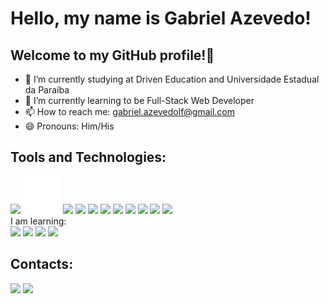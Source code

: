 # Hello, my name is Gabriel Azevedo!
## Welcome to my GitHub profile!👋 


- 🔭 I’m currently studying at Driven Education and Universidade Estadual da Paraíba
- 🌱 I’m currently learning to be Full-Stack Web Developer
- 📫 How to reach me: gabriel.azevedolf@gmail.com
- 😄 Pronouns: Him/His

## Tools and Technologies:

<div>

<img src="https://cdn.jsdelivr.net/gh/devicons/devicon/icons/git/git-original.svg" style="heigth:60px; width:60px"/>
          

<img src="https://raw.githubusercontent.com/tissyane/tissyane/main/GitHub-LightIcon.png" style="heigth:60px; width:60px"/>                    


<img src="https://cdn.jsdelivr.net/gh/devicons/devicon/icons/html5/html5-original.svg" style="heigth:60px; width:60px"/>          

          
<img src="https://cdn.jsdelivr.net/gh/devicons/devicon/icons/css3/css3-original.svg" style="heigth:60px; width:60px"/>


<img src="https://cdn.jsdelivr.net/gh/devicons/devicon/icons/javascript/javascript-original.svg" style="heigth:60px; width:60px"/>


<img src="https://cdn.jsdelivr.net/gh/devicons/devicon/icons/linux/linux-original.svg" style="heigth:60px; width:60px"/>
          

<img src="https://cdn.jsdelivr.net/gh/devicons/devicon/icons/react/react-original.svg" style="heigth:60px; width:60px"/>
          

<img src="https://cdn.jsdelivr.net/gh/devicons/devicon/icons/nodejs/nodejs-original.svg" style="heigth:60px; width:60px"/>


<img src="https://cdn.jsdelivr.net/gh/devicons/devicon/icons/mongodb/mongodb-plain-wordmark.svg" style="heigth:60px; width:60px"/>


<img src="https://cdn.jsdelivr.net/gh/devicons/devicon/icons/postgresql/postgresql-plain.svg" style="heigth:60px; width:60px"/>


<img src="https://cdn.jsdelivr.net/gh/devicons/devicon/icons/typescript/typescript-original.svg" style="heigth:60px; width:60px"/>
          
          
</div style="display:flex; justify-content:center; gap:50px"

          
## I am learning:


<div>

<img src="https://cdn.jsdelivr.net/gh/devicons/devicon/icons/redis/redis-plain-wordmark.svg" style="heigth:60px; width:60px"/>


<img src="https://cdn.jsdelivr.net/gh/devicons/devicon/icons/amazonwebservices/amazonwebservices-plain-wordmark.svg" style="heigth:60px; width:60px"/>


<img src="https://cdn.jsdelivr.net/gh/devicons/devicon/icons/docker/docker-plain-wordmark.svg" style="heigth:60px; width:60px"/>
          
 
<img src="https://cdn.jsdelivr.net/gh/devicons/devicon/icons/python/python-original-wordmark.svg" style="heigth:60px; width:60px"/>



</div style="display:flex; justify-content:center; gap:50px">
          

## Contacts:

<div>
<a href = "mailto:gabriel.azevedolf@gmail.com"><img src="https://img.shields.io/badge/Gmail-D14836?style=for-the-badge&logo=gmail&logoColor=white" target="_blank"></a>
<a href="www.linkedin.com/in/gabriel-azevedolf" target="_blank"><img src="https://img.shields.io/badge/-LinkedIn-%230077B5?style=for-the-badge&logo=linkedin&logoColor=white" target="_blank"></a>   
</div>
